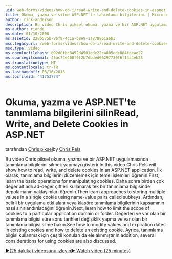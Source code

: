 ```yaml
---
uid: web-forms/videos/how-do-i/read-write-and-delete-cookies-in-aspnet
title: Okuma, yazma ve silme ASP.NET'te tanımlama bilgilerini | Microsoft Docs
author: rick-anderson
description: Bu video Chris piksel okuma, yazma ve bir ASP.NET uygulamasında tanımlama bilgilerini silmek yapmayı gösterir. İlk olarak, sunucunun temel işlemlerini cooki düzenlemek için bilgi edinin...
ms.author: riande
ms.date: 01/10/2008
ms.assetid: 228b575b-8bf9-4c1a-b8e9-1a878861a6b3
msc.legacyurl: /web-forms/videos/how-do-i/read-write-and-delete-cookies-in-aspnet
msc.type: video
ms.openlocfilehash: 092d8fbc8452d4501ede22c4805edc884fceae27
ms.sourcegitcommit: 45ac74e400f9f2b7dbded66297730f6f14a4eb25
ms.translationtype: MT
ms.contentlocale: tr-TR
ms.lasthandoff: 08/16/2018
ms.locfileid: "41753774"
---
```

<a name="read-write-and-delete-cookies-in-aspnet"></a><span data-ttu-id="bf126-104">Okuma, yazma ve ASP.NET'te tanımlama bilgilerini silin</span><span class="sxs-lookup"><span data-stu-id="bf126-104">Read, Write, and Delete Cookies in ASP.NET</span></span>
====================
<span data-ttu-id="bf126-105">tarafından [Chris piksel](https://twitter.com/chrispels)</span><span class="sxs-lookup"><span data-stu-id="bf126-105">by [Chris Pels](https://twitter.com/chrispels)</span></span>

<span data-ttu-id="bf126-106">Bu video Chris piksel okuma, yazma ve bir ASP.NET uygulamasında tanımlama bilgilerini silmek yapmayı gösterir.</span><span class="sxs-lookup"><span data-stu-id="bf126-106">In this video Chris Pels will show how to read, write, and delete cookies in an ASP.NET application.</span></span> <span data-ttu-id="bf126-107">İlk olarak, tanımlama bilgilerini düzenlemek için temel işlemleri öğrenin.</span><span class="sxs-lookup"><span data-stu-id="bf126-107">First, learn the basic operations for manipulating cookies.</span></span> <span data-ttu-id="bf126-108">Daha sonra birden çok değer alt adlı ad-değer çiftleri kullanarak tek bir tanımlama bilgisinde depolamanın yaklaşımları öğrenin.</span><span class="sxs-lookup"><span data-stu-id="bf126-108">Then learn approaches to storing multiple values in a single cookie using name-value pairs called subkeys.</span></span> <span data-ttu-id="bf126-109">Ardından, belirli bir uygulama etki alanı veya klasöre tanımlama bilgilerinin kapsamının nasıl sınırlandırılacağını öğrenin.</span><span class="sxs-lookup"><span data-stu-id="bf126-109">Next, learn how to limit the scope of cookies to a particular application domain or folder.</span></span> <span data-ttu-id="bf126-110">Değerleri ve var olan bir tanımlama bilgisi süre sonu tarihleri değişiklik yapma ve var olan bir tanımlama bilgisi silme bakın.</span><span class="sxs-lookup"><span data-stu-id="bf126-110">See how to modify values and expiration dates in existing cookies and how to delete an existing cookie.</span></span> <span data-ttu-id="bf126-111">Ayrıca, tanımlama bilgisi kullanmak için çeşitli konuları da ele alınmıştır.</span><span class="sxs-lookup"><span data-stu-id="bf126-111">In addition, several considerations for using cookies are also discussed.</span></span>

[<span data-ttu-id="bf126-112">&#9654;(25 dakika) videosunu izleyin</span><span class="sxs-lookup"><span data-stu-id="bf126-112">&#9654; Watch video (25 minutes)</span></span>](https://channel9.msdn.com/Blogs/ASP-NET-Site-Videos/read-write-and-delete-cookies-in-aspnet)
